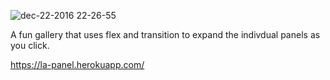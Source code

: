 ![dec-22-2016 22-26-55](https://cloud.githubusercontent.com/assets/19538076/21448293/d4471042-c895-11e6-948f-58437e05b893.gif)

A fun gallery that uses flex and transition to expand the indivdual panels as you click.

https://la-panel.herokuapp.com/
